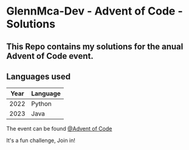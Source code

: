 # GlennMca-Dev - Advent of Code - Solutions
This Repo contains my solutions for the anual Advent of Code event.
------
## Languages used
| Year | Language |
|------|----------|
| 2022 | Python   |
| 2023 | Java     |

The event can be found [@Advent of Code](https://adventofcode.com/)

It's a fun challenge, Join in!
